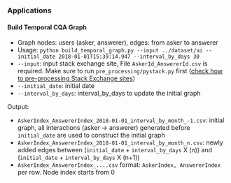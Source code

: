 ### Applications

#### Build Temporal CQA Graph

* Graph nodes: users (asker, answerer), edges: from asker to answerer
* Usage: ```python build_temporal_graph.py --input ../dataset/ai --initial_date 2018-01-01T15:39:14.947 --interval_by_days 30```
* ```--input```: input stack exchange site, File ```AskerId_AnswererId.csv``` is required. Make sure to run ```pre_processing/pystack.py``` first ([check how to pre-processing Stack Exchange sites](https://github.com/zhenv5/PyStack/blob/master/README.md))
* ```--initial_date```: initial date
* ```--interval_by_days```: interval_by_days to update the initial graph

Output:

* ```AskerIndex_AnswererIndex_2018-01-01_interval_by_month_-1.csv```: initial graph,  all interactions (asker -> answerer) generated before ```initial_date``` are used to construct the initial graph
* ```AskerIndex_AnswererIndex_2018-01-01_interval_by_month_n.csv```: newly added edges between (```initial_date``` + ```interval_by_days``` X (n)) and (```initial_date``` + ```interval_by_days``` X (n+1))
* ```AskerIndex_AnswererIndex_....csv``` format: ```AskerIndex, AnswererIndex``` per row. Node index starts from 0

